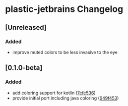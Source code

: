 <!-- Keep a Changelog guide -> https://keepachangelog.com -->

# plastic-jetbrains Changelog

## [Unreleased]
### Added

* improve muted colors to be less invasive to the eye

## [0.1.0-beta]
### Added

* add coloring support for kotlin ([7cfc536](https://github.com/barfurth/plastic-jb-ide/commit/7cfc5360927719f3d90d5a19ac33bb7a99d952c1))
* provide initial port including java coloring ([649f453](https://github.com/barfurth/plastic-jb-ide/commit/649f4532a682e81e388c79e5c44e3880eea91eda))

